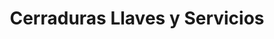 ---
title: "Cerraduras Llaves y Servicios"
url: /bogota/cerraduras-llaves-y-servicios/
shop: cerrajero
---